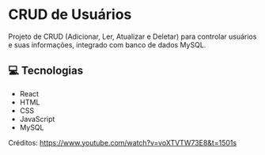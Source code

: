 # CRUD de Usuários
Projeto de CRUD (Adicionar, Ler, Atualizar e Deletar) para controlar usuários e suas informações, integrado com banco de dados MySQL.

## 💻 Tecnologias
<ul>
  <li>React</li>
  <li>HTML</li>
  <li>CSS</li>
  <li>JavaScript</li>
  <li>MySQL</li>
</ul>

Créditos: https://www.youtube.com/watch?v=voXTVTW73E8&t=1501s

